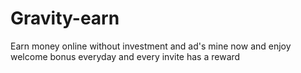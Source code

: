 # Gravity-earn
Earn money online without investment and ad's  mine now and enjoy welcome bonus everyday and every invite has a reward 
